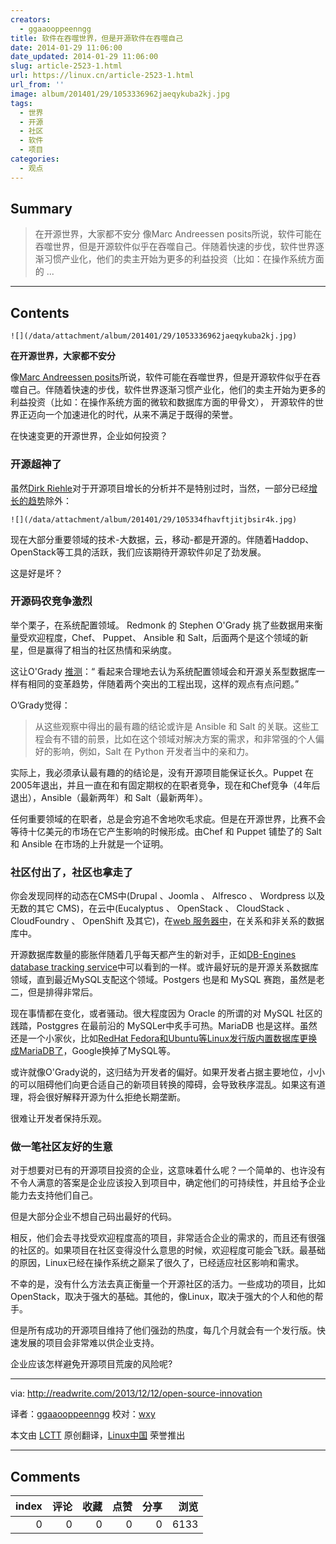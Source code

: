 ```yaml
---
creators:
  - ggaaooppeenngg
title: 软件在吞噬世界，但是开源软件在吞噬自己
date: 2014-01-29 11:06:00
date_updated: 2014-01-29 11:06:00
slug: article-2523-1.html
url: https://linux.cn/article-2523-1.html
url_from: ''
image: album/201401/29/1053336962jaeqykuba2kj.jpg
tags:
  - 世界
  - 开源
  - 社区
  - 软件
  - 项目
categories:
  - 观点
---
```


## Summary

> 在开源世界，大家都不安分
> 像Marc Andreessen posits所说，软件可能在吞噬世界，但是开源软件似乎在吞噬自己。伴随着快速的步伐，软件世界逐渐习惯产业化，他们的卖主开始为更多的利益投资（比如：在操作系统方面的  ...

***

<!-- more -->

## Contents

`![](/data/attachment/album/201401/29/1053336962jaeqykuba2kj.jpg)`

**在开源世界，大家都不安分**

像[Marc Andreessen posits](http://online.wsj.com/news/articles/SB10001424053111903480904576512250915629460)所说，软件可能在吞噬世界，但是开源软件似乎在吞噬自己。伴随着快速的步伐，软件世界逐渐习惯产业化，他们的卖主开始为更多的利益投资（比如：在操作系统方面的微软和数据库方面的甲骨文）， 开源软件的世界正迈向一个加速进化的时代，从来不满足于既得的荣誉。

在快速变更的开源世界，企业如何投资？

### 开源超神了

虽然[Dirk Riehle](http://dirkriehle.com/publications/2008-2/the-total-growth-of-open-source/)对于开源项目增长的分析并不是特别过时，当然，一部分已经[增长的趋势](http://www.techrepublic.com/blog/linux-and-open-source/driving-forces-behind-linux-and-open-source-growth/)除外：

`![](/data/attachment/album/201401/29/105334fhavftjitjbsir4k.jpg)`

现在大部分重要领域的技术-大数据，云，移动-都是开源的。伴随着Haddop、OpenStack等工具的活跃，我们应该期待开源软件卯足了劲发展。

这是好是坏？

### 开源码农竞争激烈

举个栗子，在系统配置领域。 Redmonk 的 Stephen O'Grady 挑了些数据用来衡量受欢迎程度，Chef、 Puppet、 Ansible 和 Salt，后面两个是这个领域的新星，但是赢得了相当的社区热情和采纳度。

这让O'Grady [推测](http://redmonk.com/sogrady/2013/12/06/configuration-management-2013/)：“ 看起来合理地去认为系统配置领域会和开源关系型数据库一样有相同的变革趋势，伴随着两个突出的工程出现，这样的观点有点问题。”

O’Grady觉得：

> 
> 从这些观察中得出的最有趣的结论或许是 Ansible 和 Salt 的关联。这些工程会有不错的前景，比如在这个领域对解决方案的需求，和非常强的个人偏好的影响，例如，Salt 在 Python 开发者当中的亲和力。
> 
> 
> 

实际上，我必须承认最有趣的的结论是，没有开源项目能保证长久。Puppet 在2005年退出，并且一直在和有固定期权的在职者竞争，现在和Chef竞争（4年后退出），Ansible（最新两年）和 Salt（最新两年）。

任何重要领域的在职者，总是会穷追不舍地吹毛求疵。但是在开源世界，比赛不会等待十亿美元的市场在它产生影响的时候形成。由Chef 和 Puppet 铺垫了的 Salt 和 Ansible 在市场的上升就是一个证明。

### 社区付出了，社区也拿走了

你会发现同样的动态在CMS中(Drupal 、Joomla 、 Alfresco 、 Wordpress 以及无数的其它 CMS)，在云中(Eucalyptus 、 OpenStack 、 CloudStack 、 CloudFoundry 、 OpenShift 及其它)，在[web 服务器中](http://www.theregister.co.uk/2013/02/06/open_and_shut/)，在关系和非关系的数据库中。

开源数据库数量的膨胀伴随着几乎每天都产生的新对手，正如[DB-Engines database tracking service](http://db-engines.com/en/ranking)中可以看到的一样。或许最好玩的是开源关系数据库领域，直到最近MySQL支配这个领域。Postgers 也是和 MySQL 赛跑，虽然是老二，但是排得非常后。

现在事情都在变化，或者骚动。很大程度因为 Oracle 的所谓的对 MySQL 社区的践踏，Postggres 在最前沿的 MySQLer中炙手可热。MariaDB 也是这样。虽然还是一个小家伙，比如[RedHat Fedora和Ubuntu等Linux发行版内置数据库更换成MariaDB了](http://www.zdnet.com/oracle-who-fedora-and-opensuse-will-replace-mysql-with-mariadb-7000010640/)，Google换掉了MySQL等。

或许就像O'Grady说的，这归结为开发者的偏好。如果开发者占据主要地位，小小的可以阻碍他们向更合适自己的新项目转换的障碍，会导致秩序混乱。如果这有道理，将会很好解释开源为什么拒绝长期垄断。

很难让开发者保持乐观。

### 做一笔社区友好的生意

对于想要对已有的开源项目投资的企业，这意味着什么呢？一个简单的、也许没有不令人满意的答案是企业应该投入到项目中，确定他们的可持续性，并且给予企业能力去支持他们自己。

但是大部分企业不想自己码出最好的代码。

相反，他们会去寻找受欢迎程度高的项目，非常适合企业的需求的，而且还有很强的社区的。如果项目在社区变得没什么意思的时候，欢迎程度可能会飞跃。最基础的原因，Linux已经在操作系统之巅呆了很久了，已经适应社区影响和需求。

不幸的是，没有什么方法去真正衡量一个开源社区的活力。一些成功的项目，比如OpenStack，取决于强大的基础。其他的，像Linux，取决于强大的个人和他的帮手。

但是所有成功的开源项目维持了他们强劲的热度，每几个月就会有一个发行版。快速发展的项目会非常难以供企业支持。

企业应该怎样避免开源项目荒废的风险呢?

---

via: <http://readwrite.com/2013/12/12/open-source-innovation>

译者：[ggaaooppeenngg](https://github.com/ggaaooppeenngg) 校对：[wxy](https://github.com/wxy)

本文由 [LCTT](https://github.com/LCTT/TranslateProject) 原创翻译，[Linux中国](https://linux.cn/) 荣誉推出

***

## Comments


|   index |   评论 |   收藏 |   点赞 |   分享 |   浏览 |
|--------:|-------:|-------:|-------:|-------:|-------:|
|       0 |      0 |      0 |      0 |      0 |   6133 |
